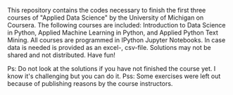 This repository contains the codes necessary to finish the first three courses of "Applied Data Science" by the University of Michigan on Coursera. 
The following courses are included: Introduction to Data Science in Python, Applied Machine Learning in Python, and Applied Python Text Mining. 
All courses are programmed in IPython Jupyter Notebooks. In case data is needed is provided as an excel-, csv-file. Solutions may not be shared and not distributed. Have fun!

Ps: Do not look at the solutions if you have not finished the course yet. I know it's challenging but you can do it.
Pss: Some exercises were left out because of publishing reasons by the course instructors.
